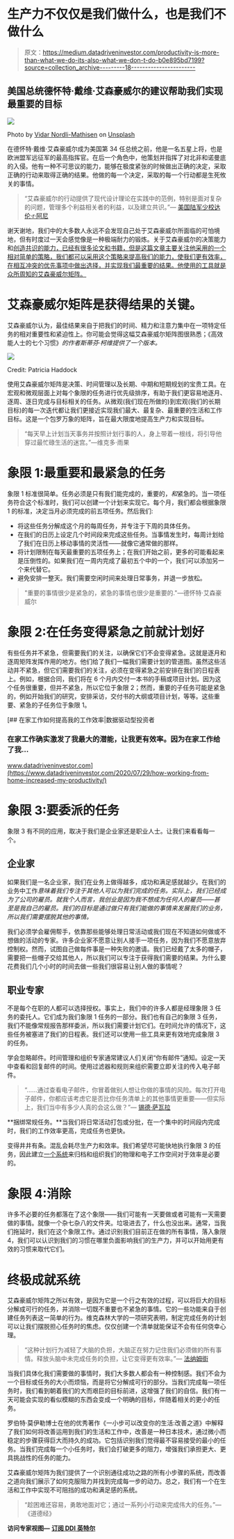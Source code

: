 # 生产力不仅仅是我们做什么，也是我们不做什么

> 原文：<https://medium.datadriveninvestor.com/productivity-is-more-than-what-we-do-its-also-what-we-don-t-do-b0e895bd7199?source=collection_archive---------18----------------------->

## 美国总统德怀特·戴维·艾森豪威尔的建议帮助我们实现最重要的目标

![](img/619cfd0485d50fe8922f16834eb25ecf.png)

Photo by [Vidar Nordli-Mathisen](https://unsplash.com/@vidarnm?utm_source=unsplash&utm_medium=referral&utm_content=creditCopyText) on [Unsplash](https://unsplash.com/s/photos/walking-up-steps?utm_source=unsplash&utm_medium=referral&utm_content=creditCopyText)

在德怀特·戴维·艾森豪威尔成为美国第 34 任总统之前，他是一名五星上将，也是欧洲盟军远征军的最高指挥官。在后一个角色中，他策划并指挥了对北非和诺曼底的入侵。他有一种不可思议的能力，能够在极度紧张的时候做出正确的决定，采取正确的行动来取得正确的结果。他做的每一个决定，采取的每一个行动都是生死攸关的事情。

> “艾森豪威尔的行动提供了现代设计理论在实践中的范例，特别是面对复杂的问题，管理多个利益相关者的利益，以及建立共识。”— [美国陆军少校达伦·r·阿尼](https://apps.dtic.mil/dtic/tr/fulltext/u2/a623447.pdf#:~:text=Eisenhower%E2%80%99s%20planning%20and%20decision-making%20process%20can%20educate%20a,planning%20that%20exemplifies%20ideas%20inherent%20in%20design%20theory.)

谢天谢地，我们中的大多数人永远不会发现自己处于艾森豪威尔所面临的可怕境地，但有时度过一天会感觉像是一种极端耐力的锻炼。关于艾森豪威尔的决策能力和[创造共识的能力，已经有很多论文和书籍，但是这篇文章主要关注他采用的一个相对简单的策略，我们都可以采用这个策略来提高我们的能力，使我们更有效率，在相互冲突的优先事项中做出选择，并实现我们最重要的结果。他使用的工具就是众所周知的艾森豪威尔矩阵。](https://medium.com/becoming-unstoppable/tips-for-gaining-consensus-64a1c23a637b)

# 艾森豪威尔矩阵是获得结果的关键。

艾森豪威尔认为，最佳结果来自于把我们的时间、精力和注意力集中在一项特定任务的相对重要性和紧迫性上。你可能会觉得这幅艾森豪威尔矩阵图很熟悉；《高效能人士的七个习惯》*的作者斯蒂芬·柯维提供了一个版本。*

![](img/bee7e740721d7d95154afce7796a03f3.png)

Credit: Patricia Haddock

使用艾森豪威尔矩阵是决策、时间管理以及长期、中期和短期规划的宝贵工具。在宏观和微观层面上对每个象限的任务进行优先级排序，有助于我们更容易地逐月、逐周、逐日完成与目标相关的任务。从微观(我们现在所做的)到宏观(我们的长期目标)的每一次迭代都让我们更接近实现我们最大、最复杂、最重要的生活和工作目标。这是一个包罗万象的矩阵，旨在最大限度地提高生产力和实现目标。

> “每天早上计划当天事务并按照计划行事的人，身上带着一根线，将引导他穿过最忙碌生活的迷宫。”—维克多·雨果

# 象限 1:最重要和最紧急的任务

象限 1 标准很简单。任务必须是只有我们能完成的，重要的，*和*紧急的。当一项任务符合这个标准时，我们可以创建一个计划来实现它。每个月，我们都会根据象限 1 的标准，决定当月必须完成的前五项任务。然后我们:

*   将这些任务分解成这个月的每周任务，并专注于下周的具体任务。
*   在我们的日历上设定几个时间段来完成这些任务。当事情发生时，每周计划给了我们在日历上移动事情的灵活性——就像它通常做的那样。
*   将计划限制在每天最重要的五项任务上；在我们开始之前，更多的可能看起来是压倒性的。如果我们在一周内完成了最初五个中的一个，我们可以添加另一个来代替它。
*   避免安排一整天。我们需要空闲时间来处理日常事务，并退一步放松。

> "重要的事情很少是紧急的，紧急的事情也很少是重要的."—德怀特·艾森豪威尔

# 象限 2:在任务变得紧急之前就计划好

有些任务并不紧急，但需要我们的关注，以确保它们不会变得紧急。这就是逐月和逐周矩阵发挥作用的地方。他们给了我们一幅我们需要计划的管道图。虽然这些活动并不紧急，但它们需要我们的关注，必须在变得紧急之前安排在我们的日程表上。例如，根据合同，我们将在 6 个月内交付一本书的手稿或项目计划。因为这个任务很重要，但并不紧急，所以它位于象限 2；然而，重要的子任务可能是紧急的，例如开始我们的研究，安排采访，交付书的大纲或项目计划，等等。这些重要、紧急的子任务位于象限 1。

[](https://www.datadriveninvestor.com/2020/07/29/how-working-from-home-increased-my-productivity/) [## 在家工作如何提高我的工作效率|数据驱动型投资者

### 在家工作确实激发了我最大的潜能，让我更有效率。因为在家工作给了我…

www.datadriveninvestor.com](https://www.datadriveninvestor.com/2020/07/29/how-working-from-home-increased-my-productivity/) 

# 象限 3:要委派的任务

象限 3 有不同的应用，取决于我们是企业家还是职业人士。让我们来看看每一个。

## 企业家

如果我们是一名企业家，我们在业务上做得越多，成功和满足感就越少。在我们的业务中工作*意味着我们专注于其他人可以为我们完成的任务。实际上，我们已经成为了公司的雇员。就我个人而言，我创业是因为我不想成为任何人的雇员——甚至是我自己的雇员。我们的目标是通过做只有我们能做的事情来发展我们的业务，所以我们需要摆脱其他的事情。*

我们必须学会雇佣帮手，依靠那些能够处理日常活动或我们现在不知道如何做或不想做的活动的专家。许多企业家不愿意让别人接手一项任务，因为我们不愿意放弃控制权。然而，试图自己做每件事是一种失败的邀请。我们已经戴了太多的帽子，需要把一些帽子交给其他人，所以我们可以专注于获得我们需要的结果。为什么要花费我们几个小时的时间去做一些我们很容易让别人做的事情呢？

## 职业专家

不是每个在职的人都可以选择授权。事实上，我们中的许多人都是经理象限 3 任务的委托人。它们成为我们象限 1 任务的一部分。我们也有自己的象限 3 任务，我们不能像常规报告那样委派，所以我们需要计划它们。在时间允许的情况下，这些任务被塞进了我们的日程表。我们还可以使用一些工具来更有效地完成象限 3 的任务。

学会忽略邮件。时间管理和组织专家通常建议人们关闭“你有邮件”通知。设定一天中查看和回复邮件的时间。使用过滤器和规则来组织需要立即关注的传入电子邮件。

> “……通过查看电子邮件，你冒着做别人想让你做的事情的风险。每次打开电子邮件，你都应该考虑它是否比你任务清单上的其他事情更重要——但实际上，我们当中有多少人真的会这么做？”— [锡德·萨瓦拉](https://sidsavara.com/do-not-check-email-in-the-morning/)

**捆绑常规任务。**当我们将日常活动打包或分批，在一个集中的时间段内完成时，我们的工作效率更高，完成任务也更快。

变得井井有条。混乱会耗尽生产力和效率。我们希望尽可能快地执行象限 3 的任务，因此建立[一个系统](https://medium.com/swlh/cures-for-incurable-disorganization-d19f0e9d741c)来归档和组织我们的物理和电子工作空间对于效率是必要的。

# 象限 4:消除

许多不必要的任务都落在了这个象限——我们可能有一天要做或者可能有一天需要做的事情。就像一个杂七杂八的文件夹。垃圾进去了，什么也没出来。通常，当我们拖延时，我们在这个象限工作。通过识别我们目前正在做的所有事情，落入象限 4，我们可以认识到我们的习惯在哪里负面影响我们的生产力，并可以开始用更有效的习惯来取代它们。

# 终极成就系统

艾森豪威尔矩阵之所以有效，是因为它是一个行之有效的过程，可以将巨大的目标分解成可行的任务，并消除一切既不重要也不紧急的事情。它的一些功能来自于创建任务列表这一简单的行为。维克森林大学的一项研究表明，制定完成任务的计划可以让我们摆脱担心任务时的焦虑。仅仅创建一个清单就能保证不会有任何侥幸心理。

> “这种计划行为减轻了大脑的负担，大脑正在努力记住我们必须做的所有事情。释放头脑中未完成任务的负担，让它变得更有效率。”— [法纳姆街](https://fs.blog/2013/02/the-psychology-of-the-to-do-list/)

当我们具体化我们需要做的事情时，我们大多数人都会有一种控制感。我们不会为一个目标或任务的大小而烦恼，而是将它分解成可行的部分。当我们完成每一项任务时，我们看到朝着我们的大而艰巨的目标前进，这增强了我们的自信。我们有一天可能会实现的看似模糊的东西会变成一个明确的目标，伴随着相关的更小的任务。

罗伯特·莫伊勒博士在他的优秀著作《一小步可以改变你的生活:改善之道》中解释了我们如何将改善运用到我们的生活和工作中，改善是一种日本技术，通过微小而稳定的步骤获得巨大而持久的成功。它包括识别我们觉得最不容易接受的最小的任务。当我们完成每一个小任务时，我们会打破更多的阻力，增强我们承担更大、更具挑战性的任务的能力。

艾森豪威尔矩阵为我们提供了一个识别通往成功之路的所有小步骤的系统，而改善之道向我们展示了如何克服阻力并找到完成每一步的动力。总之，我们有一个在生活和工作中实现不可阻挡的成功和满足感的系统。

> “趁困难还容易，勇敢地面对它；通过一系列小行动来完成伟大的任务。”—《道德经》

**访问专家视图—** [**订阅 DDI 英特尔**](https://datadriveninvestor.com/ddi-intel)